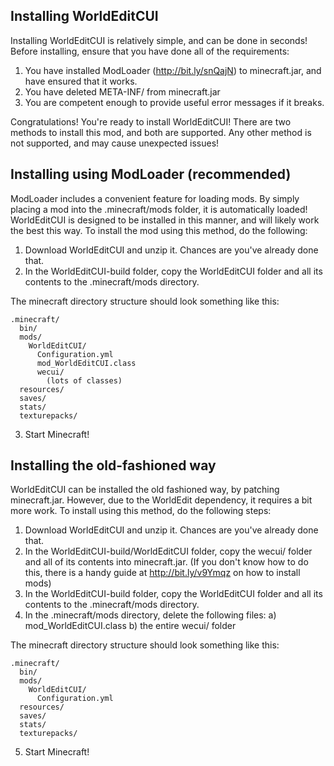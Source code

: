 Installing WorldEditCUI
-----------------------

Installing WorldEditCUI is relatively simple, and can be done in seconds!
Before installing, ensure that you have done all of the requirements:

1. You have installed ModLoader (http://bit.ly/snQajN) to minecraft.jar, 
and have ensured that it works.
2. You have deleted META-INF/ from minecraft.jar
3. You are competent enough to provide useful error messages if it breaks.

Congratulations! You're ready to install WorldEditCUI! There are two methods
to install this mod, and both are supported. Any other method is not supported,
and may cause unexpected issues!


Installing using ModLoader (recommended)
----------------------------------------

ModLoader includes a convenient feature for loading mods. By simply placing
a mod into the .minecraft/mods folder, it is automatically loaded! WorldEditCUI
is designed to be installed in this manner, and will likely work the best
this way. To install the mod using this method, do the following:

1. Download WorldEditCUI and unzip it. Chances are you've already done that.
2. In the WorldEditCUI-build folder, copy the WorldEditCUI folder and all its
contents to the .minecraft/mods directory. 

The minecraft directory structure should look something like this:

    .minecraft/
      bin/
      mods/
        WorldEditCUI/
          Configuration.yml
          mod_WorldEditCUI.class
          wecui/
            (lots of classes)
      resources/
      saves/
      stats/
      texturepacks/

3. Start Minecraft!


Installing the old-fashioned way
--------------------------------

WorldEditCUI can be installed the old fashioned way, by patching minecraft.jar.
However, due to the WorldEdit dependency, it requires a bit more work. To install
using this method, do the following steps:

1. Download WorldEditCUI and unzip it. Chances are you've already done that.
2. In the WorldEditCUI-build/WorldEditCUI folder, copy the wecui/ folder and all
of its contents into minecraft.jar. (If you don't know how to do this, there is
a handy guide at http://bit.ly/v9Ymqz on how to install mods)
3. In the WorldEditCUI-build folder, copy the WorldEditCUI folder and all its
contents to the .minecraft/mods directory. 
4. In the .minecraft/mods directory, delete the following files:
   a) mod_WorldEditCUI.class
   b) the entire wecui/ folder

The minecraft directory structure should look something like this:

    .minecraft/
      bin/
      mods/
        WorldEditCUI/
          Configuration.yml
      resources/
      saves/
      stats/
      texturepacks/

5. Start Minecraft!
